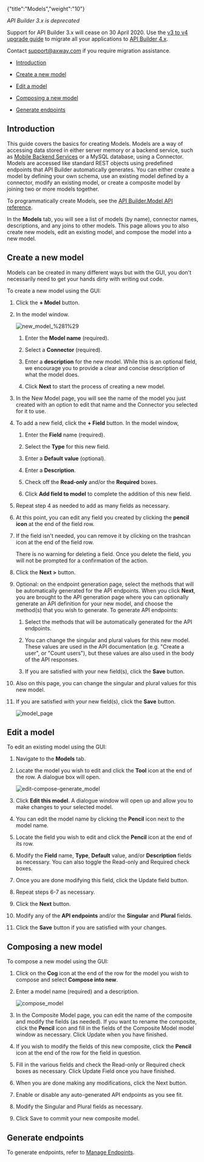 {"title":"Models","weight":"10"}

*API Builder 3.x is deprecated*

Support for API Builder 3.x will cease on 30 April 2020. Use the [v3 to v4 upgrade guide](https://docs.axway.com/bundle/API_Builder_4x_allOS_en/page/api_builder_v3_to_v4_upgrade_guide.html) to migrate all your applications to [API Builder 4.x](https://docs.axway.com/bundle/API_Builder_4x_allOS_en/page/api_builder_getting_started_guide.html).

Contact [support@axway.com](mailto:support@axway.com) if you require migration assistance.

* [Introduction](#introduction)

* [Create a new model](#create-a-new-model)

* [Edit a model](#edit-a-model)

* [Composing a new model](#composing-a-new-model)

* [Generate endpoints](#generate-endpoints)

## Introduction

This guide covers the basics for creating Models. Models are a way of accessing data stored in either server memory or a backend service, such as [Mobile Backend Services](/docs/appc/Mobile_Backend_Services/) or a MySQL database, using a Connector. Models are accessed like standard REST objects using predefined endpoints that API Builder automatically generates. You can either create a model by defining your own schema, use an existing model defined by a connector, modify an existing model, or create a composite model by joining two or more models together.

To programmatically create Models, see the [API Builder.Model API reference](#!/api/Arrow.Model).

In the **Models** tab, you will see a list of models (by name), connector names, descriptions, and any joins to other models. This page allows you to also create new models, edit an existing model, and compose the model into a new model.

## Create a new model

Models can be created in many different ways but with the GUI, you don't necessarily need to get your hands dirty with writing out code.

To create a new model using the GUI:

1. Click the **\+ Model** button.

2. In the model window.

    ![new_model_%281%29](/Images/appc/download/attachments/49153275/new_model_%281%29.png)

    1. Enter the **Model name** (required).

    2. Select a **Connector** (required).

    3. Enter a **description** for the new model. While this is an optional field, we encourage you to provide a clear and concise description of what the model does.

    4. Click **Next** to start the process of creating a new model.

3. In the New Model page, you will see the name of the model you just created with an option to edit that name and the Connector you selected for it to use.

4. To add a new field, click the **\+ Field** button. In the model window,

    1. Enter the **Field** name (required).

    2. Select the **Type** for this new field.

    3. Enter a **Default** **value** (optional).

    4. Enter a **Description**.

    5. Check off the **Read-only** and/or the **Required** boxes.

    6. Click **Add field to model** to complete the addition of this new field.

5. Repeat step 4 as needed to add as many fields as necessary.

6. At this point, you can edit any field you created by clicking the **pencil icon** at the end of the field row.

7. If the field isn't needed, you can remove it by clicking on the trashcan icon at the end of the field row.

    There is no warning for deleting a field. Once you delete the field, you will not be prompted for a confirmation of the action.

8. Click the **Next >** button.

9. Optional: on the endpoint generation page, select the methods that will be automatically generated for the API endpoints. When you click **Next**, you are brought to the API generation page where you can optionally generate an API definition for your new model, and choose the method(s) that you wish to generate. To generate API endpoints:

    1. Select the methods that will be automatically generated for the API endpoints.

    2. You can change the singular and plural values for this new model. These values are used in the API documentation (e.g. "Create a user", or "Count users"), but these values are also used in the body of the API responses.

    3. If you are satisfied with your new field(s), click the **Save** button.

10. Also on this page, you can change the singular and plural values for this new model.

11. If you are satisfied with your new field(s), click the **Save** button.

    ![model_page](/Images/appc/download/attachments/49153275/model_page.png)

## Edit a model

To edit an existing model using the GUI:

1. Navigate to the **Models** tab.

2. Locate the model you wish to edit and click the **Tool** icon at the end of the row. A dialogue box will open.

    ![edit-compose-generate_model](/Images/appc/download/thumbnails/49153275/edit-compose-generate_model.png)
3. Click **Edit this model**. A dialogue window will open up and allow you to make changes to your selected model.

4. You can edit the model name by clicking the **Pencil** icon next to the model name.

5. Locate the field you wish to edit and click the **Pencil** icon at the end of its row.

6. Modify the **Field** name, **Type**, **Default** value, and/or **Description** fields as necessary. You can also toggle the Read-only and Required check boxes.

7. Once you are done modifying this field, click the Update field button.

8. Repeat steps 6-7 as necessary.

9. Click the **Next** button.

10. Modify any of the **API endpoints** and/or the **Singular** and **Plural** fields.

11. Click the **Save** button if you are satisfied with your changes.

## Composing a new model

To compose a new model using the GUI:

1. Click on the **Cog** icon at the end of the row for the model you wish to compose and select **Compose into new**.

2. Enter a model name (required) and a description.

    ![compose_model](/Images/appc/download/attachments/49153275/compose_model.png)
3. In the Composite Model page, you can edit the name of the composite and modify the fields (as needed). If you want to rename the composite, click the **Pencil** icon and fill in the fields of the Composite Model model window as necessary. Click Update when you have finished.

4. If you wish to modify the fields of this new composite, click the **Pencil** icon at the end of the row for the field in question.

5. Fill in the various fields and check the Read-only or Required check boxes as necessary. Click Update Field once you have finished.

6. When you are done making any modifications, click the Next button.

7. Enable or disable any auto-generated API endpoints as you see fit.

8. Modify the Singular and Plural fields as necessary.

9. Click Save to commit your new composite model.

## Generate endpoints

To generate endpoints, refer to [Manage Endpoints](/docs/appc/Axway_API_Builder/API_Builder/API_Builder_Developer_Guide/API_Builder_Flows/Manage_Endpoints/).
